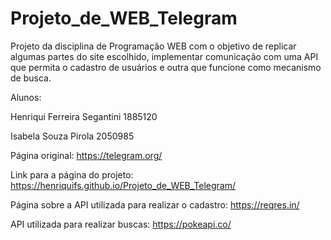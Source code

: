 # Projeto_de_WEB_Telegram

Projeto da disciplina de Programação WEB com o objetivo de replicar algumas partes do site escolhido, implementar comunicação com uma API que permita o cadastro de usuários e outra que funcione como mecanismo de busca.

Alunos: 

Henriqui Ferreira Segantini 1885120

Isabela Souza Pirola 2050985
        
Página original: https://telegram.org/ 

Link para a página do projeto: https://henriquifs.github.io/Projeto_de_WEB_Telegram/

Página sobre a API utilizada para realizar o cadastro: https://reqres.in/

API utilizada para realizar buscas: https://pokeapi.co/
